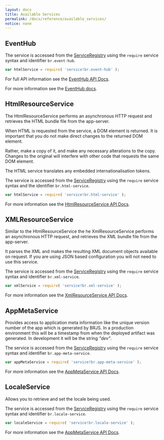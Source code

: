 ```yaml
---
layout: docs
title: Available Services
permalink: /docs/reference/available_services/
notice: none
---
```


## EventHub

The service is accessed from the [ServiceRegistry](/docs/concepts/service_registry/) using the `require` service syntax and identifier `br.event-hub`.

```js
var htmlService = require( 'service!br.event-hub' );
```

For full API information see the [EventHub API Docs](http://apidocs.bladerunnerjs.org/latest/js/EventHub.html).

For more information see the [EventHub docs](/docs/concepts/event_hub/).

<a name="HtmlResourceService"></a>
## HtmlResourceService

The HtmlResourceService performs an asynchronous HTTP request and retrieves the HTML bundle file from the app-server.

When HTML is requested from the service, a DOM element is returned.  It is important that you do not make direct changes to the returned DOM element.

Rather, make a copy of it, and make any necessary alterations to the copy. Changes to the original will interfere with other code that requests the same DOM element.

The HTML service translates any embedded internationalisation tokens.

The service is accessed from the [ServiceRegistry](/docs/concepts/service_registry/) using the `require` service syntax and the identifier `br.html-service`.

```js
var htmlService = require( 'service!br.html-service' );
```

For more information see the [HtmlResourceService API Docs](http://apidocs.bladerunnerjs.org/latest/js/HtmlResourceService.html).

## XMLResourceService

Similar to the HtmlResourceService the he XmlResourceService performs an asynchronous HTTP request, and retrieves the XML bundle file from the app-server.

It parses the XML and makes the resulting XML document objects available on request. If you are using JSON based configuration you will not need to use this service.

The service is accessed from the [ServiceRegistry](/docs/concepts/service_registry/) using the `require` service syntax and identifier `br.xml-service`.

```js
var xmlService = require( 'service!br.xml-service' );
```

For more information see the [XmlResourceService API Docs](http://apidocs.bladerunnerjs.org/latest/js/XmlResourceService.html).

## AppMetaService

Provides access to application meta information like the unique version number of the app which is generated by BRJS. In a production environment this will be a timestamp from when the deployed artifact was generated. In development it will be the string *"dev"*.

The service is accessed from the [ServiceRegistry](/docs/concepts/service_registry/) using the `require` service syntax and identifier `br.app-meta-service`.

```js
var appMetaService = require( 'service!br.app-meta-service' );
```

For more information see the [AppMetaService API Docs](http://apidocs.bladerunnerjs.org/latest/js/AppMetaService.html).

## LocaleService

Allows you to retrieve and set the locale being used.

The service is accessed from the [ServiceRegistry](/docs/concepts/service_registry/) using the `require` service syntax and identifier `br.locale-service`.

```js
var localeService = require( 'service!br.locale-service' );
```

For more information see the [AppMetaService API Docs](http://apidocs.bladerunnerjs.org/latest/js/LocaleService.html).
